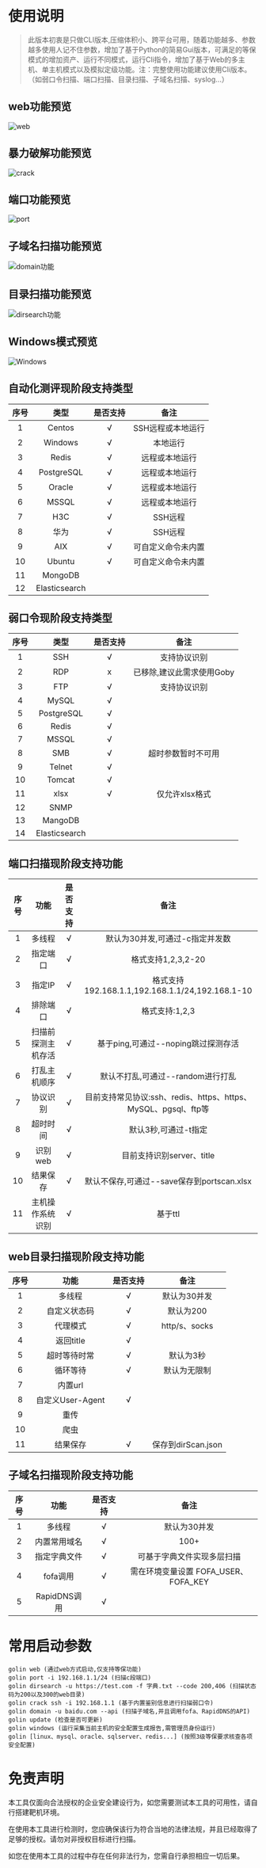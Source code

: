 
# 使用说明
> 此版本初衷是只做CLI版本,压缩体积小、跨平台可用，随着功能越多、参数越多使用人记不住参数，增加了基于Python的简易Gui版本，可满足的等保模式的增加资产、运行不同模式，运行Cli指令，增加了基于Web的多主机、单主机模式以及模拟定级功能。注：完整使用功能建议使用Cli版本。（如弱口令扫描、端口扫描、目录扫描、子域名扫描、syslog...）

## web功能预览
![web](images/web.gif)

## 暴力破解功能预览
![crack](images/crack.gif)

## 端口功能预览
![port](images/port.jpg)

## 子域名扫描功能预览
![domain功能](images/domain.gif)

## 目录扫描功能预览
![dirsearch功能](images/dirsearch.gif)

## Windows模式预览
![Windows](images/windows.png)


## 自动化测评现阶段支持类型
| 序号 |      类型       | 是否支持 |     备注     |
|:--:|:-------------:|:----:|:----------:|
| 1  |    Centos     |  √   | SSH远程或本地运行 |
| 2  |    Windows    |  √   |    本地运行    |
| 3  |     Redis     |  √   |  远程或本地运行   |
| 4  |  PostgreSQL   |  √   |  远程或本地运行   |
| 5  |    Oracle     |  √   |  远程或本地运行   |
| 6  |     MSSQL     |  √   |  远程或本地运行   |
| 7  |      H3C      |  √   |   SSH远程    |
| 8  |      华为       |  √   |   SSH远程    |
| 9  |      AIX      |  √   | 可自定义命令未内置  |
| 10 |    Ubuntu     |  √   | 可自定义命令未内置  |
| 11 |    MongoDB    |      |            |
| 12 | Elasticsearch |      |            |

## 弱口令现阶段支持类型
| 序号 |      类型       | 是否支持 |       备注        |
|:--:|:-------------:|:----:|:---------------:|
| 1  |      SSH      |  √   |     支持协议识别      |
| 2  |      RDP      |  x   | 已移除,建议此需求使用Goby |
| 3  |      FTP      |  √   |     支持协议识别      |
| 4  |     MySQL     |  √   |                 |
| 5  |  PostgreSQL   |  √   |                 |
| 6  |     Redis     |  √   |                 |
| 7  |     MSSQL     |  √   |                 |
| 8  |      SMB      |  √   |    超时参数暂时不可用    |
| 9  |    Telnet     |  √   |                 |
| 10 |    Tomcat     |  √   |                 |
| 11 |     xlsx      |  √   |    仅允许xlsx格式    |
| 12 |     SNMP      |      |                 |
| 13 |    MangoDB    |      |                 |
| 14 | Elasticsearch |      |                 |

## 端口扫描现阶段支持功能
| 序号 |    功能     | 是否支持 |                       备注                        |
|:--:|:---------:|:----:|:-----------------------------------------------:|
| 1  |    多线程    |  √   |               默认为30并发,可通过-c指定并发数                |
| 2  |   指定端口    |  √   |                 格式支持1,2,3,2-20                  |
| 3  |   指定IP    |  √   |   格式支持192.168.1.1,192.168.1.1/24,192.168.1-10   |
| 4  |   排除端口    |  √   |                   格式支持:1,2,3                    |
| 5  | 扫描前探测主机存活 |  √   |            基于ping,可通过--noping跳过探测存活             |
| 6  |  打乱主机顺序   |  √   |              默认不打乱,可通过--random进行打乱              |
| 7  |   协议识别    |  √   | 目前支持常见协议:ssh、redis、https、https、MySQL、pgsql、ftp等 |
| 8  |   超时时间    |  √   |                  默认3秒,可通过-t指定                   |
| 9  |   识别web   |  √   |               目前支持识别server、title                |
| 10 |   结果保存    |  √   |         默认不保存,可通过--save保存到portscan.xlsx         |
| 11 | 主机操作系统识别  |  √   |                      基于ttl                      |



## web目录扫描现阶段支持功能
| 序号 |      功能       | 是否支持 |       备注        |
|:--:|:-------------:|:----:|:---------------:|
| 1  |      多线程      |  √   |     默认为30并发     |
| 2  |    自定义状态码     |  √   |     默认为200      |
| 3  |     代理模式      |  √   |  http/s、socks   |
| 4  |    返回title    |  √   |                 |
| 5  |    超时等待时常     |  √   |      默认为3秒      |
| 6  |     循环等待      |  √   |     默认为无限制      |
| 7  |     内置url     |      |                 |
| 8  | 自定义User-Agent |  √   |                 |
| 9  |      重传       |      |                 |
| 10 |      爬虫       |      |                 |
| 11 |     结果保存      |  √   | 保存到dirScan.json |

## 子域名扫描现阶段支持功能
| 序号 |     功能     | 是否支持 |                             备注                              |
|:--:|:----------:|:----:|:-----------------------------------------------------------:|
| 1  |    多线程     |  √   |                           默认为30并发                           |
| 2  |   内置常用域名   |  √   |                            100+                             |
| 3  |   指定字典文件   |  √   |                        可基于字典文件实现多层扫描                        |
| 4  |   fofa调用   |  √   |                 需在环境变量设置 FOFA_USER、FOFA_KEY                 |
| 5  | RapidDNS调用 |  √   |                                                             |


# 常用启动参数
```
golin web (通过web方式启动,仅支持等保功能)
golin port -i 192.168.1.1/24 (扫描c段端口)
golin dirsearch -u https://test.com -f 字典.txt --code 200,406 (扫描状态码为200以及300的web目录)
golin crack ssh -i 192.168.1.1 (基于内置鉴别信息进行扫描弱口令)
golin domain -u baidu.com --api (扫描子域名,并且调用fofa、RapidDNS的API)
golin update (检查是否可更新)
golin windows (运行采集当前主机的安全配置生成报告,需管理员身份运行)
golin [linux、mysql、oracle、sqlserver、redis...] (按照3级等保要求核查各项安全配置)
```

# 免责声明
本工具仅面向合法授权的企业安全建设行为，如您需要测试本工具的可用性，请自行搭建靶机环境。

在使用本工具进行检测时，您应确保该行为符合当地的法律法规，并且已经取得了足够的授权。请勿对非授权目标进行扫描。

如您在使用本工具的过程中存在任何非法行为，您需自行承担相应一切后果。